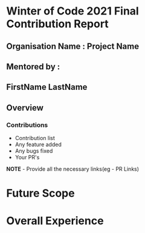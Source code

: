 # Winter of Code 2021 Final Contribution Report

## Organisation Name : Project Name
## Mentored by :
## FirstName LastName

## Overview

### Contributions

- Contribution list
- Any feature added
- Any bugs fixed
- Your PR's

**NOTE** - Provide all the necessary links(eg - PR Links)
 
# Future Scope

# Overall Experience
